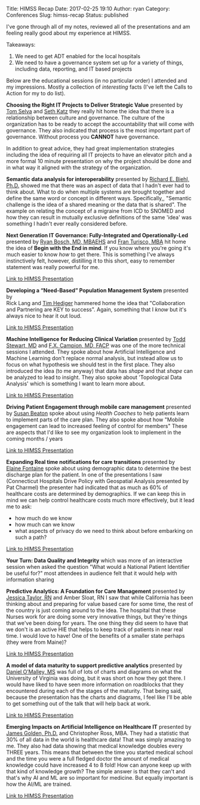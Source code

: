 Title: HIMSS Recap
Date: 2017-02-25 19:10
Author: ryan
Category: Conferences
Slug: himss-recap
Status: published

I've gone through all of my notes, reviewed all of the presentations and am feeling really good about my experience at HIMSS.

Takeaways:

1.  We need to get ADT enabled for the local hospitals
2.  We need to have a governance system set up for a variety of things, including data, reporting, and IT based projects

Below are the educational sessions (in no particular order) I attended and my impressions. Mostly a collection of *interesting* facts (I've left the Calls to Action for my to do list).

**Choosing the Right IT Projects to Deliver Strategic Value** presented by [Tom Selva](https://www.linkedin.com/in/thomas-selva-49207351) and [Seth Katz](https://www.linkedin.com/in/sethjeremykatz) they really hit home the idea that there is a relationship between culture and governance. The culture of the organization has to be ready to accept the accountability that will come with governance. They also indicated that process is the most important part of governance. Without process you **CANNOT** have governance.

In addition to great advice, they had great implementation strategies including the idea of requiring all IT projects to have an elevator pitch and a more formal 10 minute presentation on why the project should be done and in what way it aligned with the strategy of the organization.

**Semantic data analysis for interoperability** presented by [Richard E. Biehl, Ph.D.](http://iems.ucf.edu/mshse) showed me that there was an aspect of data that I hadn't ever had to think about. What to do when multiple systems are brought together and define the same word or concept in different ways. Specifically,, "Semantic challenge is the idea of a shared meaning or the data that is shared". The example on relating the concept of a migraine from ICD to SNOMED and how they can result in mutually exclusive definitions of the same 'idea' was something I hadn't ever really considered before.

**Next Generation IT Governance: Fully-Integrated and Operationally-Led** presented by [Ryan Bosch, MD, MBAEHS](https://www.linkedin.com/in/ryan-bosch-md-46b921) and [Fran Turisco, MBA](https://www.linkedin.com/in/fran-turisco-015096a) hit home the idea of **Begin with the End in mind**. If you know where you're going it's much easier to know *how* to get there. This is something I've always instinctively felt, however, distilling it to this short, easy to remember statement was really powerful for me.

[Link to HIMSS Presentation](http://www.himssconference.org/sites/himssconference/files/pdf/206.pdf)

**Developing a “Need-Based” Population Management System** presented by  
Rick Lang and [Tim Hediger](https://www.linkedin.com/in/tim-hediger-a1765) hammered home the idea that "Collaboration and Partnering are KEY to success". Again, something that I *know* but it's always nice to hear it out loud.

[Link to HIMSS Presentation](http://www.himssconference.org/sites/himssconference/files/pdf/124_0.pdf)

**Machine Intelligence for Reducing Clinical Variation** presented by [Todd Stewart, MD](https://www.linkedin.com/in/rowland-todd-stewart-md-7a85b6b) and [F.X. Campion, MD, FACP](https://www.linkedin.com/in/francis-campion-b3a8047) was one of the more technical sessions I attended. They spoke about how Artificial Intelligence and Machine Learning don't replace normal analysis, but instead allow us to focus on what hypothesis we should test in the first place. They also introduced the idea (to me anyway) that data has *shape* and that *shape* can be analyzed to lead to insight. They also spoke about 'Topological Data Analysis' which is something I want to learn more about.

[Link to HIMSS Presentation](http://www.himssconference.org/sites/himssconference/files/pdf/110.pdf)

**Driving Patient Engagement through mobile care management** presented by [Susan Beaton](https://www.linkedin.com/in/susan-beaton-7848071b) spoke about using *Health Coaches* to help patients learn to implement parts of the care plan. They also spoke about how "Mobile engagement can lead to increased feeling of control for members" These are aspects that I'd like to see my organization look to implement in the coming months / years

[Link to HIMSS Presentation](http://www.himssconference.org/sites/himssconference/files/pdf/97_0.pdf)

**Expanding Real time notifications for care transitions** presented by  
[Elaine Fontaine](https://www.linkedin.com/in/elaine-fontaine-3b68144) spoke about using demographic data to determine the best discharge plan for the patient. In one of the presentations I saw (Connecticut Hospitals Drive Policy with Geospatial Analysis presented by Pat Charmel) the presenter had indicated that as much as 60% of healthcare costs are determined by demographics. If we can keep this in mind we can help control healthcare costs much more effectively, but it lead me to ask:

-   how much do we know
-   how much can we know
-   what aspects of privacy do we need to think about before embarking on such a path?

[Link to HIMSS Presentation](http://www.himssconference.org/sites/himssconference/files/pdf/82_0.pdf)

**Your Turn: Data Quality and Integrity** which was more of an interactive session when asked the question "What would a National Patient Identifier be useful for?" most attendees in audience felt that it would help with information sharing

**Predictive Analytics: A Foundation for Care Management** presented by [Jessica Taylor, RN](https://www.linkedin.com/in/jessica-taylor-56039864) and Amber Sloat, RN I saw that while California has been thinking about and preparing for value based care for some time, the rest of the country is just coming around to the idea. The hospital that these Nurses work for are doing some very innovative things, but they're things that we've been doing for years. The one thing they did seem to have that we don't is an active HIE that helps to keep track of patients in near real time. I would love to have! One of the benefits of a smaller state perhaps (they were from Maine)?

[Link to HIMSS Presentation](http://www.himssconference.org/sites/himssconference/files/pdf/44.pdf)

**A model of data maturity to support predictive analytics** presented by [Daniel O’Malley, MS](https://www.linkedin.com/in/daniel-o-malley-49995b8) was full of lots of charts and diagrams on what the University of Virginia was doing, but it was short on how they got there. I would have liked to have seen more information on roadblocks that they encountered during each of the stages of the maturity. That being said, because the presentation has the charts and diagrams, I feel like I'll be able to get something out of the talk that will help back at work.

[Link to HIMSS Presentation](http://www.himssconference.org/sites/himssconference/files/pdf/19.pdf)

**Emerging Impacts on Artificial Intelligence on Healthcare IT** presented by [James Golden, Ph.D.](https://www.linkedin.com/in/jigolden) and Christopher Ross, MBA. They had a statistic that 30% of all data in the world is healthcare data! That was simply amazing to me. They also had data showing that medical knowledge doubles every THREE years. This means that between the time you started medical school and the time you were a full fledged doctor the amount of medical knowledge could have increased 4 to 8 fold! How can anyone keep up with that kind of knowledge growth? The simple answer is that they can't and that's why AI and ML are so important for medicine. But equally important is how the AI/ML are trained.

[Link to HIMSS Presentation](http://www.himssconference.org/sites/himssconference/files/pdf/300_0.pdf)
